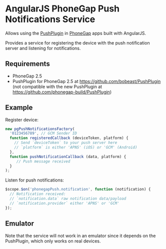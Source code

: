 AngularJS PhoneGap Push Notifications Service
=============================================

Allows using the [PushPlugin](https://github.com/bobeast/PushPlugin) in [PhoneGap](http://phonegap.com/) apps built with AngularJS.

Provides a service for registering the device with the push notification server and listening for notifications.

Requirements
-------

- PhoneGap 2.5
- PushPlugin for PhoneGap 2.5 at https://github.com/bobeast/PushPlugin (not compatible with the new PushPlugin at https://github.com/phonegap-build/PushPlugin)

Example
-------

Register device:

```javascript
new pgPushNotificationsFactory(
  '0123456789', // GCM Sender ID
  function registeredCallback (deviceToken, platform) {
    // Send `deviceToken` to your push server here
    // `platform` is either 'APNS' (iOS) or 'GCM' (Android)
  },
  function pushNotificationCallback (data, platform) {
     // Push message received
  }
);
```

Listen for push notifications:

```javascript
$scope.$on('phonegapPush.notification', function (notification) {
  // Notification received:
  // `notification.data` raw notification data/payload
  // `notification.provider` either 'APNS' or 'GCM'
});
```

Emulator
--------

Note that the service will not work in an emulator since it depends on the PushPlugin, which only works on real devices.
